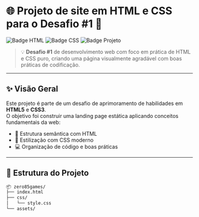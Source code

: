 # 🌐 Projeto de site em HTML e CSS para o **Desafio #1** 🚀

![Badge HTML](https://img.shields.io/badge/HTML5-estruturado-orange?style=for-the-badge&logo=html5)
![Badge CSS](https://img.shields.io/badge/CSS3-estilizado-blue?style=for-the-badge&logo=css3)
![Badge Projeto](https://img.shields.io/badge/Projeto%20Frontend-Iniciante-green?style=for-the-badge&logo=codepen)

> 💡 **Desafio #1** de desenvolvimento web com foco em prática de HTML e CSS puro, criando uma página visualmente agradável com boas práticas de codificação.

---

## ✨ Visão Geral

Este projeto é parte de um desafio de aprimoramento de habilidades em **HTML5** e **CSS3**.  
O objetivo foi construir uma landing page estática aplicando conceitos fundamentais da web:

- 📐 Estrutura semântica com HTML
- 🎨 Estilização com CSS moderno
- 💻 Organização de código e boas práticas

---

## 📁 Estrutura do Projeto

```bash
📦 zero85games/
├── index.html
├── css/
│   └── style.css
└── assets/
```